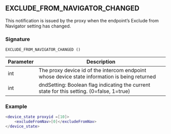 ## EXCLUDE\_FROM\_NAVIGATOR\_CHANGED

This notification is issued by the proxy when the endpoint’s Exclude from Navigator setting has changed. 


### Signature

`EXCLUDE_FROM_NAVIGATOR_CHANGED ()`


| Parameter | Description |
| --- | --- |
| int | The proxy device id of the intercom endpoint whose device state information is being returned |
| int | dndSetting: Boolean flag indicating the current state for this setting. (0=false, 1=true) |


### Example

```lua
<device_state proxyid =[10]>
    <excludeFromNav>[0]</excludeFromNav>
</device_state>
```
